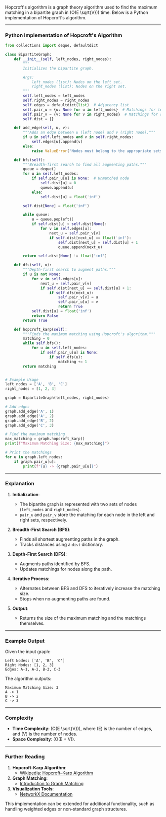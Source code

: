 Hopcroft's algorithm is a graph theory algorithm used to find the maximum matching in a bipartite graph in \(O(E \sqrt{V})\) time. Below is a Python implementation of Hopcroft's algorithm.

---

### Python Implementation of Hopcroft's Algorithm

```python
from collections import deque, defaultdict

class BipartiteGraph:
    def __init__(self, left_nodes, right_nodes):
        """
        Initializes the bipartite graph.

        Args:
            left_nodes (list): Nodes on the left set.
            right_nodes (list): Nodes on the right set.
        """
        self.left_nodes = left_nodes
        self.right_nodes = right_nodes
        self.edges = defaultdict(list)  # Adjacency list
        self.pair_u = {u: None for u in left_nodes}  # Matchings for left nodes
        self.pair_v = {v: None for v in right_nodes}  # Matchings for right nodes
        self.dist = {}

    def add_edge(self, u, v):
        """Adds an edge between u (left node) and v (right node)."""
        if u in self.left_nodes and v in self.right_nodes:
            self.edges[u].append(v)
        else:
            raise ValueError("Nodes must belong to the appropriate sets.")

    def bfs(self):
        """Breadth-first search to find all augmenting paths."""
        queue = deque()
        for u in self.left_nodes:
            if self.pair_u[u] is None:  # Unmatched node
                self.dist[u] = 0
                queue.append(u)
            else:
                self.dist[u] = float('inf')

        self.dist[None] = float('inf')

        while queue:
            u = queue.popleft()
            if self.dist[u] < self.dist[None]:
                for v in self.edges[u]:
                    next_u = self.pair_v[v]
                    if self.dist[next_u] == float('inf'):
                        self.dist[next_u] = self.dist[u] + 1
                        queue.append(next_u)

        return self.dist[None] != float('inf')

    def dfs(self, u):
        """Depth-first search to augment paths."""
        if u is not None:
            for v in self.edges[u]:
                next_u = self.pair_v[v]
                if self.dist[next_u] == self.dist[u] + 1:
                    if self.dfs(next_u):
                        self.pair_v[v] = u
                        self.pair_u[u] = v
                        return True
            self.dist[u] = float('inf')
            return False
        return True

    def hopcroft_karp(self):
        """Finds the maximum matching using Hopcroft's algorithm."""
        matching = 0
        while self.bfs():
            for u in self.left_nodes:
                if self.pair_u[u] is None:
                    if self.dfs(u):
                        matching += 1
        return matching


# Example Usage
left_nodes = ['A', 'B', 'C']
right_nodes = [1, 2, 3]

graph = BipartiteGraph(left_nodes, right_nodes)

# Add edges
graph.add_edge('A', 1)
graph.add_edge('A', 2)
graph.add_edge('B', 2)
graph.add_edge('C', 3)

# Find the maximum matching
max_matching = graph.hopcroft_karp()
print(f"Maximum Matching Size: {max_matching}")

# Print the matchings
for u in graph.left_nodes:
    if graph.pair_u[u]:
        print(f"{u} -> {graph.pair_u[u]}")
```

---

### Explanation

1. **Initialization**:
   - The bipartite graph is represented with two sets of nodes (`left_nodes` and `right_nodes`).
   - `pair_u` and `pair_v` store the matching for each node in the left and right sets, respectively.

2. **Breadth-First Search (BFS)**:
   - Finds all shortest augmenting paths in the graph.
   - Tracks distances using a `dist` dictionary.

3. **Depth-First Search (DFS)**:
   - Augments paths identified by BFS.
   - Updates matchings for nodes along the path.

4. **Iterative Process**:
   - Alternates between BFS and DFS to iteratively increase the matching size.
   - Stops when no augmenting paths are found.

5. **Output**:
   - Returns the size of the maximum matching and the matchings themselves.

---

### Example Output

Given the input graph:

```
Left Nodes: ['A', 'B', 'C']
Right Nodes: [1, 2, 3]
Edges: A-1, A-2, B-2, C-3
```

The algorithm outputs:
```
Maximum Matching Size: 3
A -> 1
B -> 2
C -> 3
```

---

### Complexity
- **Time Complexity**: \(O(E \sqrt{V})\), where \(E\) is the number of edges, and \(V\) is the number of nodes.
- **Space Complexity**: \(O(E + V)\).

---

### Further Reading
1. **Hopcroft-Karp Algorithm**:
   - [Wikipedia: Hopcroft–Karp Algorithm](https://en.wikipedia.org/wiki/Hopcroft%E2%80%93Karp_algorithm)
2. **Graph Matching**:
   - [Introduction to Graph Matching](https://www.geeksforgeeks.org/hopcroft-karp-algorithm-for-maximum-matching/)
3. **Visualization Tools**:
   - [NetworkX Documentation](https://networkx.org/documentation/stable/)

This implementation can be extended for additional functionality, such as handling weighted edges or non-standard graph structures.